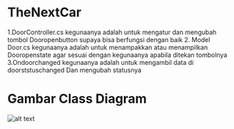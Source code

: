 # TheNextCar
1.DoorController.cs kegunaanya adalah untuk mengatur dan mengubah tombol  Dooropenbutton supaya bisa berfungsi dengan baik 
2. Model Door.cs kegunaanya adalah untuk menampakkan atau menampilkan Dooropenstate agar sesuai dengan kegunaanya apabila ditekan tombolnya
3.Ondoorchanged kegunaanya adalah untuk mengambil data di doorststuschanged Dan mengubah statusnya 



# Gambar Class Diagram

![alt text](https://github.com/Fajar22isworo/TheNextCar)




